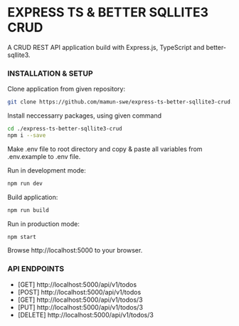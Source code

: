
# EXPRESS TS & BETTER SQLLITE3 CRUD

A CRUD REST API application build with Express.js, TypeScript and better-sqllite3.

### INSTALLATION & SETUP

Clone application from given repository: 
```bash
git clone https://github.com/mamun-swe/express-ts-better-sqllite3-crud.git
```

Install neccessarry packages, using given command
```bash
cd ./express-ts-better-sqllite3-crud
npm i --save
```

Make .env file to root directory and copy & paste all variables from .env.example to .env file.

Run in development mode:
```bash
npm run dev
```
Build application:
```bash
npm run build
```

Run in production mode:
```bash
npm start
```
Browse http://localhost:5000 to your browser.

### API ENDPOINTS

- [GET] http://localhost:5000/api/v1/todos
- [POST] http://localhost:5000/api/v1/todos
- [GET] http://localhost:5000/api/v1/todos/3
- [PUT] http://localhost:5000/api/v1/todos/3
- [DELETE] http://localhost:5000/api/v1/todos/3